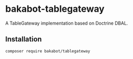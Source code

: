 # bakabot-tablegateway
A TableGateway implementation based on Doctrine DBAL.

## Installation
`composer require bakabot/tablegateway`
